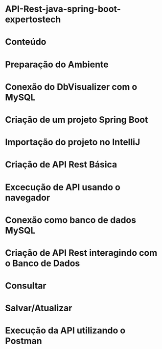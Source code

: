 # API-Rest-java-spring-boot-expertostech

# Conteúdo
# Preparação do Ambiente
# Conexão do DbVisualizer com o MySQL
# Criação de um projeto Spring Boot
# Importação do projeto no IntelliJ
# Criação de API Rest Básica
# Excecução de API usando o navegador
# Conexão como banco de dados MySQL
# Criação de API Rest interagindo com o Banco de Dados
# Consultar
# Salvar/Atualizar
# Execução da API utilizando o Postman
